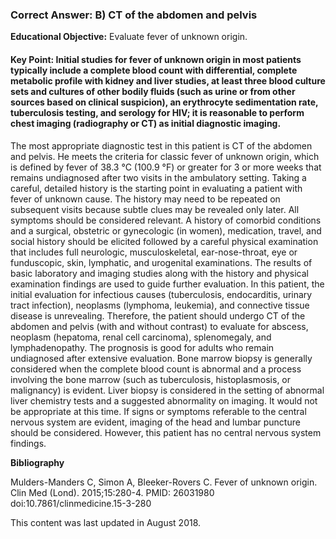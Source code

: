 
### Correct Answer: B) CT of the abdomen and pelvis 

**Educational Objective:** Evaluate fever of unknown origin.

#### **Key Point:** Initial studies for fever of unknown origin in most patients typically include a complete blood count with differential, complete metabolic profile with kidney and liver studies, at least three blood culture sets and cultures of other bodily fluids (such as urine or from other sources based on clinical suspicion), an erythrocyte sedimentation rate, tuberculosis testing, and serology for HIV; it is reasonable to perform chest imaging (radiography or CT) as initial diagnostic imaging.

The most appropriate diagnostic test in this patient is CT of the abdomen and pelvis. He meets the criteria for classic fever of unknown origin, which is defined by fever of 38.3 °C (100.9 °F) or greater for 3 or more weeks that remains undiagnosed after two visits in the ambulatory setting. Taking a careful, detailed history is the starting point in evaluating a patient with fever of unknown cause. The history may need to be repeated on subsequent visits because subtle clues may be revealed only later. All symptoms should be considered relevant. A history of comorbid conditions and a surgical, obstetric or gynecologic (in women), medication, travel, and social history should be elicited followed by a careful physical examination that includes full neurologic, musculoskeletal, ear-nose-throat, eye or funduscopic, skin, lymphatic, and urogenital examinations. The results of basic laboratory and imaging studies along with the history and physical examination findings are used to guide further evaluation. In this patient, the initial evaluation for infectious causes (tuberculosis, endocarditis, urinary tract infection), neoplasms (lymphoma, leukemia), and connective tissue disease is unrevealing. Therefore, the patient should undergo CT of the abdomen and pelvis (with and without contrast) to evaluate for abscess, neoplasm (hepatoma, renal cell carcinoma), splenomegaly, and lymphadenopathy. The prognosis is good for adults who remain undiagnosed after extensive evaluation.
Bone marrow biopsy is generally considered when the complete blood count is abnormal and a process involving the bone marrow (such as tuberculosis, histoplasmosis, or malignancy) is evident.
Liver biopsy is considered in the setting of abnormal liver chemistry tests and a suggested abnormality on imaging. It would not be appropriate at this time.
If signs or symptoms referable to the central nervous system are evident, imaging of the head and lumbar puncture should be considered. However, this patient has no central nervous system findings.

**Bibliography**

Mulders-Manders C, Simon A, Bleeker-Rovers C. Fever of unknown origin. Clin Med (Lond). 2015;15:280-4. PMID: 26031980 doi:10.7861/clinmedicine.15-3-280

This content was last updated in August 2018.
